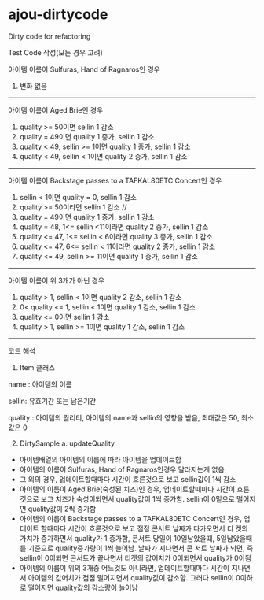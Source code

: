 # ajou-dirtycode
Dirty code for refactoring


Test Code 작성(모든 경우 고려)

아이템 이름이 Sulfuras, Hand of Ragnaros인 경우
   1) 변화 없음
------------------------------------------------------------------------------
아이템 이름이 Aged Brie인 경우
   1) quality >= 50이면 sellin 1 감소
   2) quality = 49이면 quality 1 증가, sellin 1 감소
   3) quality < 49, sellin >= 1이면 quality 1 증가, sellin 1 감소
   4) quality < 49, sellin < 1이면 quality 2 증가, sellin 1 감소
-------------------------------------------------------------------------------
아이템 이름이 Backstage passes to a TAFKAL80ETC Concert인 경우
   1) sellin < 1이면 quality = 0, sellin 1 감소
   2) quality >= 50이라면 sellin 1 감소 //
   3) quality = 49이면 quality 1 증가, sellin 1 감소
   4) quality = 48, 1<= sellin <11이라면 quality 2 증가, sellin 1 감소
   5) quality <= 47, 1<= sellin < 6이라면 quality 3 증가, sellin 1 감소
   6) quality <= 47, 6<= sellin < 11이라면 quality 2 증가, sellin 1 감소
   7) quality <= 49, sellin >= 11이면 quality 1 증가, sellin 1 감소
--------------------------------------------------------------------------------
아이템 이름이 위 3개가 아닌 경우
   1) quality > 1, sellin < 1이면 quality 2 감소, sellin 1 감소
   2) 0< quality <= 1, sellin < 1이면 quality 1 감소, sellin 1 감소
   3) quality <= 0이면 sellin 1 감소
   4) quality > 1, sellin >= 1이면 quality 1 감소, sellin 1 감소
   
----------------------------------------------------------------------------------
코드 해석
   1) Item 클래스
   
   name : 아이템의 이름
   
   sellin: 유효기간 또는 남은기간
   
   quality : 아이템의 퀄리티, 아이템의 name과 sellin의 영향을 받음, 최대값은 50, 최소값은 0
   
   2) DirtySample
   a. updateQuality
   - 아이템배열의 아이템의 이름에 따라 아이템을 업데이트함
   - 아이템의 이름이 Sulfuras, Hand of Ragnaros인경우 달라지는게 없음
   - 그 외의 경우, 업데이트할때마다 시간이 흐른것으로 보고 sellin값이 1씩 감소
   - 아이템의 이름이 Aged Brie(숙성된 치즈)인 경우, 업데이트할때마다 시간이 흐른것으로 보고 치즈가 숙성이되면서 quality값이 1씩 증가함. sellin이      0밑으로 떨어지면 quality값이 2씩 증가함
   - 아이템의 이름이 Backstage passes to a TAFKAL80ETC Concert인 경우, 업데이트 할때마다 시간이 흐른것으로 보고 점점 콘서트 날짜가 다가오면서 티      켓의 가치가 증가하면서 quality가 1 증가함, 콘서트 당일이 10일남았을떄, 5일남았을때를 기준으로 quality증가량이 1씩 늘어남. 날짜가 지나면서 콘      서트 날짜가 되면, 즉 sellin이 0이되면 콘서트가 끝나면서 티켓의 값어치가 0이되면서 quality가 0이됨
   - 아이템의 이름이 위의 3개중 어느것도 아니라면, 업데이트할때마다 시간이 지나면서 아이템의 값어치가 점점 떨어지면서 quality값이 감소함. 그러다        sellin이 0이하로 떨어지면 quality값의 감소량이 늘어남
